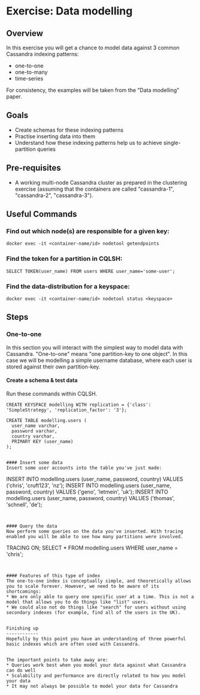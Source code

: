 ﻿Exercise: Data modelling
========================


Overview
--------
In this exercise you will get a chance to model data against 3 common Cassandra indexing patterns:
* one-to-one
* one-to-many
* time-series

For consistency, the examples will be taken from the "Data modelling" paper.


Goals
-----
* Create schemas for these indexing patterns
* Practise inserting data into them
* Understand how these indexing patterns help us to achieve single-partition queries


Pre-requisites
--------------
* A working multi-node Cassandra cluster as prepared in the clustering exercise (assuming that the containers are called "cassandra-1", "cassandra-2", "cassandra-3").


Useful Commands
---------------
### Find out which node(s) are responsible for a given key:

```docker exec -it <container-name/id> nodetool getendpoints```

### Find the token for a partition in CQLSH:

```SELECT TOKEN(user_name) FROM users WHERE user_name='some-user';```

### Find the data-distribution for a keyspace:

```docker exec -it <container-name/id> nodetool status <keyspace>```


Steps
-----


### One-to-one
In this section you will interact with the simplest way to model data with Cassandra. "One-to-one" means "one partition-key to one object". In this case we will be modelling a simple username database, where each user is stored against their own partition-key.


#### Create a schema & test data
Run these commands within CQLSH.

```
CREATE KEYSPACE modelling WITH replication = {'class': 'SimpleStrategy', 'replication_factor': '3'};

CREATE TABLE modelling.users (
  user_name varchar,
  password varchar,
  country varchar,
  PRIMARY KEY (user_name)
);


#### Insert some data
Insert some user accounts into the table you've just made:

```
INSERT INTO modelling.users (user_name, password, country) VALUES ('chris', 'cruft123', 'nz');
INSERT INTO modelling.users (user_name, password, country) VALUES ('geno', 'letmein', 'uk');
INSERT INTO modelling.users (user_name, password, country) VALUES ('thomas', 'schnell', 'de');
```


#### Query the data
Now perform some queries on the data you've inserted. With tracing enabled you will be able to see how many partitions were involved.

```
TRACING ON;
SELECT * FROM modelling.users WHERE user_name = 'chris';
```


#### Features of this type of index
The one-to-one index is conceptually simple, and theoretically allows you to scale forever. However, we need to be aware of its shortcomings:
* We are only able to query one specific user at a time. This is not a model that allows you to do things like "list" users.
* We could also not do things like "search" for users without using secondary indexes (for example, find all of the users in the UK).


Finishing up
------------
Hopefully by this point you have an understanding of three powerful basic indexes which are often used with Cassandra.


The important points to take away are:
* Queries work best when you model your data against what Cassandra can do well
* Scalability and performance are directly related to how you model your data
* It may not always be possible to model your data for Cassandra
